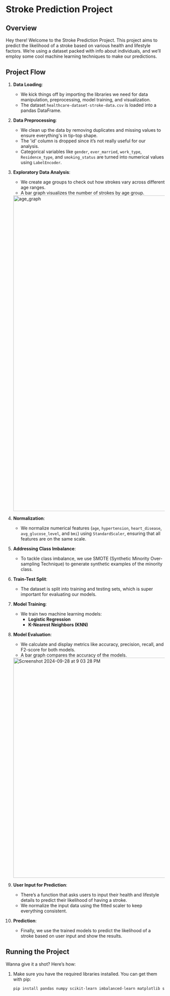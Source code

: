 # Stroke Prediction Project

## Overview

Hey there! Welcome to the Stroke Prediction Project. This project aims to predict the likelihood of a stroke based on various health and lifestyle factors. We’re using a dataset packed with info about individuals, and we’ll employ some cool machine learning techniques to make our predictions.

## Project Flow

1. **Data Loading**:
   - We kick things off by importing the libraries we need for data manipulation, preprocessing, model training, and visualization.
   - The dataset `healthcare-dataset-stroke-data.csv` is loaded into a pandas DataFrame.

2. **Data Preprocessing**:
   - We clean up the data by removing duplicates and missing values to ensure everything's in tip-top shape.
   - The 'id' column is dropped since it’s not really useful for our analysis.
   - Categorical variables like `gender`, `ever_married`, `work_type`, `Residence_type`, and `smoking_status` are turned into numerical values using `LabelEncoder`.

3. **Exploratory Data Analysis**:
   - We create age groups to check out how strokes vary across different age ranges.
   - A bar graph visualizes the number of strokes by age group.  
   <img width="997" alt="age_graph" src="https://github.com/user-attachments/assets/680d1914-9ef1-4c6c-b275-44bb1df19514">

4. **Normalization**:
   - We normalize numerical features (`age`, `hypertension`, `heart_disease`, `avg_glucose_level`, and `bmi`) using `StandardScaler`, ensuring that all features are on the same scale.

5. **Addressing Class Imbalance**:
   - To tackle class imbalance, we use SMOTE (Synthetic Minority Over-sampling Technique) to generate synthetic examples of the minority class.

6. **Train-Test Split**:
   - The dataset is split into training and testing sets, which is super important for evaluating our models.

7. **Model Training**:
   - We train two machine learning models:
     - **Logistic Regression**
     - **K-Nearest Neighbors (KNN)**

8. **Model Evaluation**:
   - We calculate and display metrics like accuracy, precision, recall, and F2-score for both models.
   - A bar graph compares the accuracy of the models.  
   <img width="695" alt="Screenshot 2024-09-28 at 9 03 28 PM" src="https://github.com/user-attachments/assets/0c4a9a1c-2ad6-467a-a986-f7232552d79a">


9. **User Input for Prediction**:
   - There’s a function that asks users to input their health and lifestyle details to predict their likelihood of having a stroke.
   - We normalize the input data using the fitted scaler to keep everything consistent.

10. **Prediction**:
    - Finally, we use the trained models to predict the likelihood of a stroke based on user input and show the results.

## Running the Project

Wanna give it a shot? Here’s how:

1. Make sure you have the required libraries installed. You can get them with pip:

   ```bash
   pip install pandas numpy scikit-learn imbalanced-learn matplotlib seaborn
